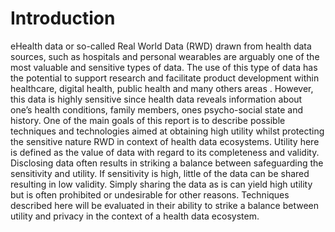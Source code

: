 # Introduction
eHealth data or so-called Real World Data (RWD) drawn from health data sources, such as hospitals and personal wearables are arguably one of the most valuable and sensitive types of data. The use of this type of data has the potential to support research and facilitate product development within healthcare, digital health, public health and many others areas . However, this data is highly sensitive since health data reveals information about one’s health conditions, family members, ones psycho-social state and history. 
One of the main goals of this report is to describe possible techniques and technologies aimed at obtaining high utility whilst protecting the sensitive nature RWD in context of health data ecosystems. Utility here is defined as the value of data with regard to its completeness and validity. Disclosing data often results in striking a balance between safeguarding the sensitivity and utility. If sensitivity is high, little of the data can be shared resulting in low validity. Simply sharing the data as is can yield high utility but is often prohibited or undesirable for other reasons. Techniques described here will be evaluated in their ability to strike a balance between utility and privacy in the context of a health data ecosystem.


